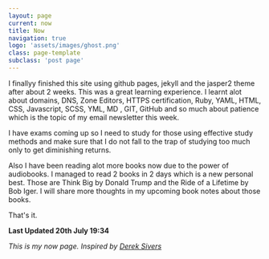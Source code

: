 ```yaml
---
layout: page
current: now
title: Now
navigation: true
logo: 'assets/images/ghost.png'
class: page-template
subclass: 'post page'
---
```

I finallyy finished this site using github pages, jekyll and the jasper2 theme after about 2 weeks. This was a great learning experience. I learnt alot about domains, DNS, Zone Editors, HTTPS certification, Ruby, YAML, HTML, CSS, Javascript, SCSS, YML, MD , GIT, GitHub and so much about patience which is the topic of my email newsletter this week. 

I have exams coming up so I need to study for those using effective study methods and make sure that I do not fall to the trap of studying too much only to get diminishing returns. 

Also I have been reading alot more books now due to the power of audiobooks. I managed to read 2 books in 2 days which is a new personal best. Those are Think Big by Donald Trump and the Ride of a Lifetime by Bob Iger. I will share more thoughts in my upcoming book notes about those books.

That's it. 

**Last Updated 20th July 19:34**

_This is my now page. Inspired by [Derek Sivers](https://sivers.org/now)_

